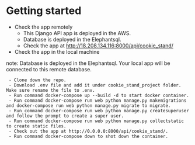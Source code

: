 # Getting started
- Check the app remotely
     - This Django API app is deployed in the AWS.
     - Database is deployed in the Elephantsql.
     - Check the app at http://18.208.134.116:8000/api/cookie_stand/
- Check the app in the local machine

note: Database is deployed in the Elephantsql. Your local app will be connected to this remote database.

     - Clone down the repo.
     - Download .env file and add it under cookie_stand_project folder. Make sure rename the file to .env.
     - Run command docker-compose up --build -d to start docker container.
     - Run command docker-compose run web python manage.py makemigrations and docker-compose run web python manage.py migrate to migrate.
     - Run command docker-compose run web python manage.py createsuperuser and follow the prompt to create a super user.
     - Run command docker-compose run web python manage.py collectstatic to create static files.
     - Check out the app at http://0.0.0.0:8000/api/cookie_stand/.
     - Run command docker-compose down to shot down the container.
